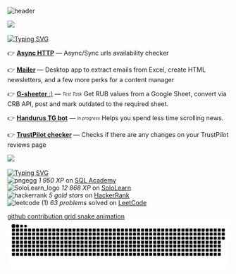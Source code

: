 ![header](https://capsule-render.vercel.app/api?type=waving&color=gradient&height=256&section=header&text=Hello!&fontSize=75&animation=fadeIn&fontAlignY=38&desc=Welcome%20to%20Nick's%20GitHub%20profile!&descAlignY=51&descAlign=62)

![](https://github-readme-stats.vercel.app/api/top-langs/?username=urusaitech)
  
[![Typing SVG](https://readme-typing-svg.herokuapp.com?color=%2336BCF7&lines=Python+projects+💚)](https://git.io/typing-svg)  

👉  [**Async HTTP**](https://github.com/Urusaitech/mirrors_checker) — Async/Sync urls availability checker  
  
👉  [**Mailer**](https://github.com/Urusaitech/mailer_desk) — Desktop app to extract emails from Excel, create HTML newsletters, and a few more perks for a content manager
  
👉  [**G-sheeter** :)](https://github.com/Urusaitech/From_GSheets_copy_and_update) — <sub><sup>*Test Task*</sup></sub> Get RUB values from a Google Sheet, convert via CRB API, post and mark outdated to the required sheet.
  
👉  [**Handurus TG bot**](https://github.com/Urusaitech/handurus) — <sub><sup>*In progress*</sup></sub> Helps you spend less time scrolling news.  

👉  [**TrustPilot checker**](https://github.com/Urusaitech/trustpilot_updates_checker) — Checks if there are any changes on your TrustPilot reviews page


[![](https://img.shields.io/badge/-More_Projects-40c463?style=flat-square&logo=Yandex&logoColor=FFFFFF)](https://github.com/Urusaitech?tab=repositories)  

[![Typing SVG](https://readme-typing-svg.herokuapp.com?color=%2336BCF7&lines=Scores)](https://git.io/typing-svg)  
![pngegg](https://user-images.githubusercontent.com/100962655/221301278-65851365-815d-48db-9362-56b9bd8f5e7f.png) _1 950 XP_ on [SQL Academy](https://sql-academy.org/profile/54770)  
![SoloLearn_logo](https://user-images.githubusercontent.com/100962655/221302206-3d17d8ab-5b8e-4e0a-b1d8-c15bf576002f.png)
 _12 868 XP_ on [SoloLearn](https://www.sololearn.com/profile/23113665)    
![hackerrank](https://user-images.githubusercontent.com/100962655/221303586-ad8b7077-1a52-4694-9b8d-f8866d1b913a.png)
 _5 gold stars_ on [HackerRank](https://www.hackerrank.com/rotalsnart)  
![leetcode (1)](https://user-images.githubusercontent.com/100962655/221303987-f8d5d7e3-ca06-4736-8d36-0e992c69082d.png)
 _63 problems_ solved on [LeetCode](https://leetcode.com/urusai_tech/)

[github contribution grid snake animation](https://raw.githubusercontent.com/urusaitech/urusaitech/output/github-contribution-grid-snake-dark.svg#gh-dark-mode-only)![github contribution grid snake animation](https://raw.githubusercontent.com/urusaitech/urusaitech/output/github-contribution-grid-snake.svg#gh-light-mode-only)
